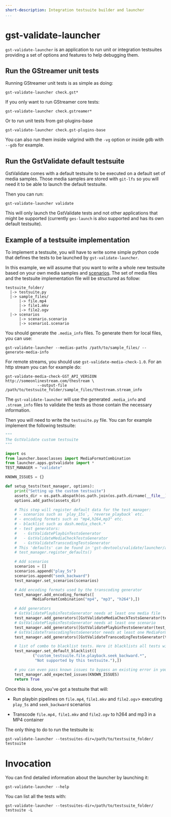 ```yaml
---
short-description: Integration testsuite builder and launcher
...
```


# gst-validate-launcher

`gst-validate-launcher` is an application to run unit or integration testsuites
providing a set of options and features to help debugging them.

## Run the GStreamer unit tests

Running GStreamer unit tests is as simple as doing:

```
gst-validate-launcher check.gst*
```

If you only want to run GStreamer core tests:

```
gst-validate-launcher check.gstreamer*
```

Or to run unit tests from gst-plugins-base

```
gst-validate-launcher check.gst-plugins-base
```

You can also run them inside valgrind with the `-vg` option or inside gdb with
`--gdb` for example.

## Run the GstValidate default testsuite

GstValidate comes with a default testsuite to be executed on a default
set of media samples. Those media samples are stored with `git-lfs` so
you will need it to be able to launch the default testsuite.

Then you can run:

```
gst-validate-launcher validate
```

This will only launch the GstValidate tests and not other applications
that might be supported (currently `ges-launch` is also supported and
has its own default testsuite).

## Example of a testsuite implementation

To implement a testsuite, you will have to write some simple python code
that defines the tests to be launched by `gst-validate-launcher`.

In this example, we will assume that you want to write a whole new
testsuite based on your own media samples and [scenarios](GstValidateScenario). The
set of media files and the testsuite implementation file will be
structured as follow:

    testsuite_folder/
      |-> testsuite.py
      |-> sample_files/
          |-> file.mp4
          |-> file1.mkv
          |-> file2.ogv
      |-> scenarios
          |-> scenario.scenario
          |-> scenario1.scenario

You should generate the `.media_info` files. To generate them for local
files, you can use:

    gst-validate-launcher --medias-paths /path/to/sample_files/ --generate-media-info

For remote streams, you should use
`gst-validate-media-check-1.0`. For an http stream you can
for example do:

    gst-validate-media-check-GST_API_VERSION http://someonlinestream.com/thestream \
                  --output-file /path/to/testsuite_folder/sample_files/thestream.stream_info


The `gst-validate-launcher` will use the generated `.media_info` and
`.stream_info` files to validate the tests as those contain the
necessary information.

Then you will need to write the `testsuite.py` file. You can for example
implement the following testsuite:

``` python
"""
The GstValidate custom testsuite
"""

import os
from launcher.baseclasses import MediaFormatCombination
from launcher.apps.gstvalidate import *
TEST_MANAGER = "validate"

KNOWN_ISSUES = {}

def setup_tests(test_manager, options):
    print("Setting up the custom testsuite")
    assets_dir = os.path.abspath(os.path.join(os.path.dirname(__file__), ".", "samples_files"))
    options.add_paths(assets_dir)

    # This step will register default data for the test manager:
    # - scenarios such as `play_15s`, `reverse_playback` etc.
    # - encoding formats such as "mp4,h264,mp3" etc.
    # - blacklist such as dash.media_check.*
    # - test generators:
    #   - GstValidatePlaybinTestsGenerator
    #   - GstValidateMediaCheckTestsGenerator
    #   - GstValidateTranscodingTestsGenerator
    # This 'defaults' can be found in 'gst-devtools/validate/launcher/apps/gstvalidate.py#register_defaults'
    # test_manager.register_defaults()

    # Add scenarios
    scenarios = []
    scenarios.append("play_5s")
    scenarios.append("seek_backward")
    test_manager.set_scenarios(scenarios)

    # Add encoding formats used by the transcoding generator
    test_manager.add_encoding_formats([
            MediaFormatCombination("mp4", "mp3", "h264"),])

    # Add generators
    # GstValidatePlaybinTestsGenerator needs at least one media file
    test_manager.add_generators([GstValidateMediaCheckTestsGenerator(test_manager)])
    # GstValidatePlaybinTestsGenerator needs at least one scenario
    test_manager.add_generators([GstValidatePlaybinTestsGenerator(test_manager)])
    # GstValidateTranscodingTestsGenerator needs at least one MediaFormatCombination
    test_manager.add_generators([GstValidateTranscodingTestsGenerator(test_manager)])

    # list of combo to blacklist tests. Here it blacklists all tests with playback.seek_backward
    test_manager.set_default_blacklist([
            ("custom_testsuite.file.playback.seek_backward.*",
             "Not supported by this testsuite."),])

    # you can even pass known issues to bypass an existing error in your custom testsuite
    test_manager.add_expected_issues(KNOWN_ISSUES)
    return True
```

Once this is done, you've got a testsuite that will:

-   Run playbin pipelines on `file.mp4`, `file1.mkv` and `file2.ogv`&gt;
    executing `play_5s` and `seek_backward` scenarios

-   Transcode `file.mp4,` `file1.mkv` and `file2.ogv` to h264 and
    mp3 in a MP4 container

The only thing to do to run the testsuite is:


    gst-validate-launcher --testsuites-dir=/path/to/testsuite_folder/ testsuite


# Invocation

You can find detailed information about the launcher by launching it:

    gst-validate-launcher --help

You can list all the tests with:

    gst-validate-launcher --testsuites-dir=/path/to/testsuite_folder/ testsuite -L
